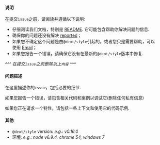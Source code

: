 <!-- Click "Preview" for a more readable version -->

#### 说明

在提交`issue`之前，请阅读并遵循以下说明:

- 仔细阅读我们文档，特别是 [README](https://github.com/deot/style/blob/master/README.md). 它可能包含帮助你解决问题的信息.
- 确保你的问题还没有解决 [reported](https://github.com/deot/style/issues?utf8=%E2%9C%93&q=is%3Aissue)；
- 如果您不确定这个问题是由`@deot/style`引起的，或者您只是需要帮助，可以使用 [Email](zrd0921@icloud.com)；
- 如果您报告一个错误，请确保它没有在最新的`@deot/style`版本中修复.

*^^^ 在提交`issue`之前删除以上`内容` ^^^*

#### 问题描述

在这里描述你的`issue`，包括必要的细节.

如果您报告一个错误，请包含相关代码和案例以调试它(删除任何私有信息)

如果您正在请求一个特性，请包括一些上下文和使用它的代码示例.

#### 其他

- `@deot/style` version: *e.g.: v0.16.0*
- 环境: *e.g.: node v6.9.4, chrome 54, windows 7*
